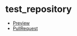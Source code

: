 # test_repository

<ul>
  <li><a href="https://github.com/mariiafil/test_repository">Preview</a></li>
  <li><a href="https://github.com/mariiafil/test_repository/compare/master...gh-pages?expand=1">PullRequest</a></li>
</ul>

